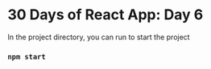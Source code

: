 # 30 Days of React App: Day 6

In the project directory, you can run to start the project

### `npm start`
